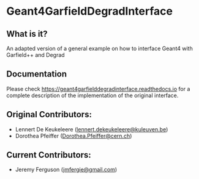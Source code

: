 Geant4GarfieldDegradInterface
 ========================
 
 What is it?
 -----------
 An adapted version of a general example on how to interface Geant4 with Garfield++ and Degrad
 
 Documentation
 -------------
 Please check https://geant4garfielddegradinterface.readthedocs.io for a complete description of the implementation of the original interface.
 
 Original Contributors:
 ------------
 * Lennert De Keukeleere (lennert.dekeukeleere@kuleuven.be)
 * Dorothea Pfeiffer (Dorothea.Pfeiffer@cern.ch)

 Current Contributors:
 ------------
 * Jeremy Ferguson (jmfergie@gmail.com)
